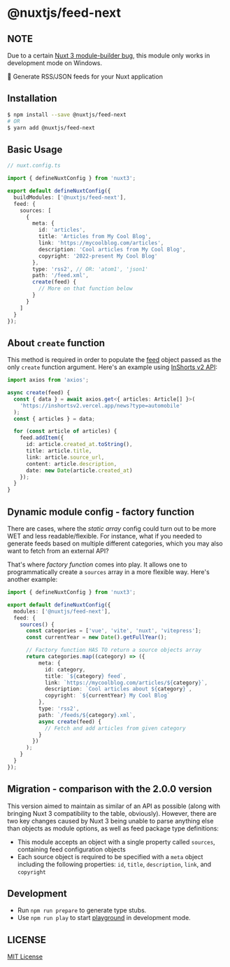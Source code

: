 # @nuxtjs/feed-next

## NOTE

Due to a certain [Nuxt 3 module-builder bug](https://github.com/nuxt/module-builder/issues/22), this module only works in development mode on Windows.

📰 Generate RSS/JSON feeds for your Nuxt application

## Installation

```sh
$ npm install --save @nuxtjs/feed-next
# OR
$ yarn add @nuxtjs/feed-next
```

## Basic Usage

```ts
// nuxt.config.ts

import { defineNuxtConfig } from 'nuxt3';

export default defineNuxtConfig({
  buildModules: ['@nuxtjs/feed-next'],
  feed: {
    sources: [
      {
        meta: {
          id: 'articles',
          title: 'Articles from My Cool Blog',
          link: 'https://mycoolblog.com/articles',
          description: 'Cool articles from My Cool Blog',
          copyright: '2022-present My Cool Blog'
        },
        type: 'rss2', // OR: 'atom1', 'json1'
        path: '/feed.xml',
        create(feed) {
          // More on that function below
        }
      }
    ]
  }
});
```
## About `create` function

This method is required in order to populate the [feed](https://github.com/jpmonette/feed) object passed as the only `create` function argument. Here's an example using [InShorts v2 API](https://github.com/sumitkolhe/inshorts-api-v2):

```ts
import axios from 'axios';

async create(feed) {
  const { data } = await axios.get<{ articles: Article[] }>(
    'https://inshortsv2.vercel.app/news?type=automobile'
  );
  const { articles } = data;

  for (const article of articles) {
    feed.addItem({
      id: article.created_at.toString(),
      title: article.title,
      link: article.source_url,
      content: article.description,
      date: new Date(article.created_at)
    });
  }
}
```

## Dynamic module config - factory function

There are cases, where the _static array_ config could turn out to be more WET and less readable/flexible. For instance, what if you needed to generate feeds based on multiple different categories, which you may also want to fetch from an external API?

That's where _factory function_ comes into play. It allows one to programmatically create a `sources` array in a more flexible way. Here's another example:

```ts
import { defineNuxtConfig } from 'nuxt3';

export default defineNuxtConfig({
  modules: ['@nuxtjs/feed-next'],
  feed: {
    sources() {
      const categories = ['vue', 'vite', 'nuxt', 'vitepress'];
      const currentYear = new Date().getFullYear();

      // Factory function HAS TO return a source objects array
      return categories.map((category) => ({
          meta: {
            id: category,
            title: `${category} feed`,
            link: `https://mycoolblog.com/articles/${category}`,
            description: `Cool articles about ${category}`,
            copyright: `${currentYear} My Cool Blog`
          },
          type: 'rss2',
          path: `/feeds/${category}.xml`,
          async create(feed) {
            // Fetch and add articles from given category
          }
        })
      );
    }
  }
});
```

## Migration - comparison with the 2.0.0 version

This version aimed to maintain as similar of an API as possible (along with bringing Nuxt 3 compatibility to the table, obviously). However, there are two key changes caused by Nuxt 3 being unable to parse anything else than objects as module options, as well as feed package type definitions: 

- This module accepts an object with a single property called `sources`, containing feed configuration objects
- Each source object is required to be specified with a `meta` object including the following properties: `id`, `title`, `description`, `link`, and `copyright`

## Development

- Run `npm run prepare` to generate type stubs.
- Use `npm run play` to start [playground](./playground) in development mode.

## LICENSE

[MIT License](https://github.com/nuxt-community/feed-module/blob/master/LICENSE)
